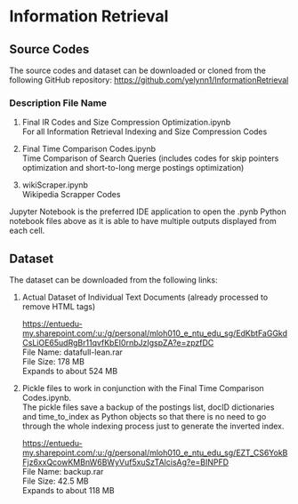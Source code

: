 # Information Retrieval

## Source Codes
The source codes and dataset can be downloaded or cloned from the following GitHub repository:
https://github.com/yelynn1/InformationRetrieval

### Description	File Name
1) Final IR Codes and Size Compression Optimization.ipynb  
For all Information Retrieval Indexing and Size Compression Codes

2) Final Time Comparison Codes.ipynb  
Time Comparison of Search Queries (includes codes for skip pointers optimization and short-to-long merge postings optimization)
 
3) wikiScraper.ipynb  
Wikipedia Scrapper Codes

Jupyter Notebook is the preferred IDE application to open the .pynb Python notebook files above as it is able to have multiple outputs displayed from each cell.

## Dataset
The dataset can be downloaded from the following links:
1) Actual Dataset of Individual Text Documents (already processed to remove HTML tags)  
  
   https://entuedu-my.sharepoint.com/:u:/g/personal/mloh010_e_ntu_edu_sg/EdKbtFaGGkdCsLiOE65udRgBr11qvfKbEI0rnbJzIgspZA?e=zpzfDC  
   File Name: datafull-lean.rar  
   File Size: 178 MB  
   Expands to about 524 MB  
     

2) Pickle files to work in conjunction with the Final Time Comparison Codes.ipynb.  
   The pickle files save a backup of the postings list, docID dictionaries and time_to_index as Python objects so that there is no need    to go through the whole indexing process just to generate the inverted index.  
     
   https://entuedu-my.sharepoint.com/:u:/g/personal/mloh010_e_ntu_edu_sg/EZT_CS6YokBFjz6xxQcowKMBnW6BWyVuf5xuSzTAlcisAg?e=BINPFD  
   File Name: backup.rar  
   File Size: 42.5 MB  
   Expands to about 118 MB  
